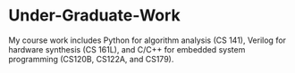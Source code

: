 # Under-Graduate-Work

My course work includes Python for algorithm analysis (CS 141), Verilog for hardware synthesis (CS 161L), and C/C++ for embedded system programming (CS120B, CS122A, and CS179).
